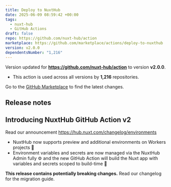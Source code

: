 ```yaml
---
title: Deploy to NuxtHub
date: 2025-06-09 08:59:42 +00:00
tags:
  - nuxt-hub
  - GitHub Actions
draft: false
repo: https://github.com/nuxt-hub/action
marketplace: https://github.com/marketplace/actions/deploy-to-nuxthub
version: v2.0.0
dependentsNumber: "1,216"
---
```



Version updated for **https://github.com/nuxt-hub/action** to version **v2.0.0**.
- This action is used across all versions by **1,216** repositories.

Go to the [GitHub Marketplace](https://github.com/marketplace/actions/deploy-to-nuxthub) to find the latest changes.

## Release notes

## Introducing NuxtHub GitHub Action v2

Read our announcement https://hub.nuxt.com/changelog/environments

- NuxtHub now supports preview and additional environments on Workers projects 🥳  
- Environment variables and secrets are now managed via the NuxtHub Admin fully ⚙️  and the new GitHub Action will build the Nuxt app with variables and secrets scoped to build-time 🧰 

**This release contains potentially breaking changes.** Read our changelog for the migration guide.
